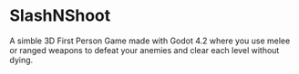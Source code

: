 # SlashNShoot
A simble 3D First Person Game made with Godot 4.2 where you use melee or ranged weapons to defeat your anemies and clear each level without dying.
